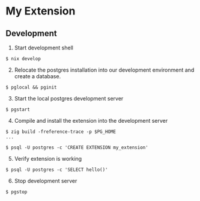 My Extension
============

## Development

1. Start development shell

```
$ nix develop
```

2. Relocate the postgres installation into our development environment and create a database.

```
$ pglocal && pginit
```

3. Start the local postgres development server

```
$ pgstart
```

4. Compile and install the extension into the development server

```
$ zig build -freference-trace -p $PG_HOME
...

$ psql -U postgres -c 'CREATE EXTENSION my_extension'
```

5. Verify extension is working

```
$ psql -U postgres -c 'SELECT hello()'
```

6. Stop development server

```
$ pgstop
```
